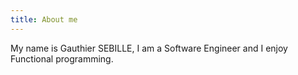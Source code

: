 ```yaml
---
title: About me
---
```


My name is Gauthier SEBILLE, I am a Software Engineer and I enjoy Functional programming.
